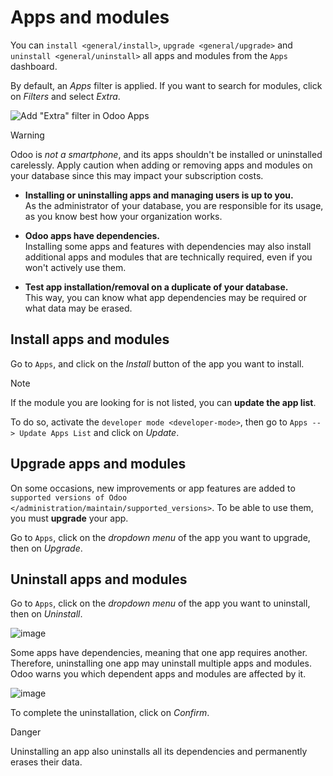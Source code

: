 # Apps and modules

You can `install <general/install>`, `upgrade <general/upgrade>` and
`uninstall
<general/uninstall>` all apps and modules from the `Apps` dashboard.

By default, an *Apps* filter is applied. If you want to search for
modules, click on *Filters* and select *Extra*.

![Add "Extra" filter in Odoo Apps](apps_modules/apps-search-filter.png)

<div class="warning">

<div class="title">

Warning

</div>

Odoo is *not a smartphone*, and its apps shouldn't be installed or
uninstalled carelessly. Apply caution when adding or removing apps and
modules on your database since this may impact your subscription costs.

  - **Installing or uninstalling apps and managing users is up to
    you.**  
    As the administrator of your database, you are responsible for its
    usage, as you know best how your organization works.

  - **Odoo apps have dependencies.**  
    Installing some apps and features with dependencies may also install
    additional apps and modules that are technically required, even if
    you won't actively use them.

  - **Test app installation/removal on a duplicate of your database.**  
    This way, you can know what app dependencies may be required or what
    data may be erased.

</div>

## Install apps and modules

Go to `Apps`, and click on the *Install* button of the app you want to
install.

<div class="note">

<div class="title">

Note

</div>

If the module you are looking for is not listed, you can **update the
app list**.

To do so, activate the `developer mode <developer-mode>`, then go to
`Apps
--> Update Apps List` and click on *Update*.

</div>

## Upgrade apps and modules

On some occasions, new improvements or app features are added to
`supported versions of Odoo
</administration/maintain/supported_versions>`. To be able to use them,
you must **upgrade** your app.

Go to `Apps`, click on the *dropdown menu* of the app you want to
upgrade, then on *Upgrade*.

## Uninstall apps and modules

Go to `Apps`, click on the *dropdown menu* of the app you want to
uninstall, then on *Uninstall*.

![image](apps_modules/uninstall.png)

Some apps have dependencies, meaning that one app requires another.
Therefore, uninstalling one app may uninstall multiple apps and modules.
Odoo warns you which dependent apps and modules are affected by it.

![image](apps_modules/uninstall_deps.png)

To complete the uninstallation, click on *Confirm*.

<div class="danger">

<div class="title">

Danger

</div>

Uninstalling an app also uninstalls all its dependencies and permanently
erases their data.

</div>
